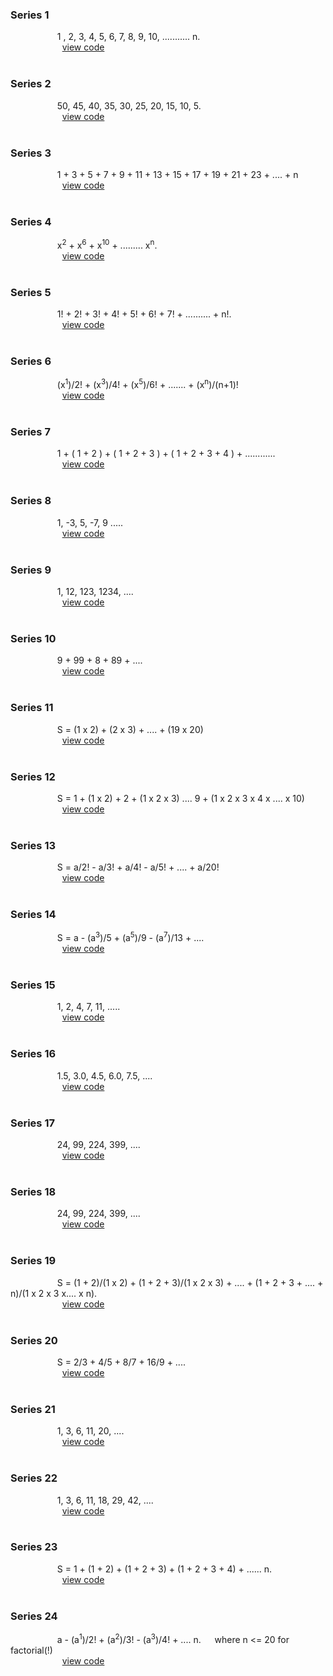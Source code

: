 ### Series 1
$~~~~~~~~~~~~~~~~~~$ 1 , 2, 3, 4, 5, 6, 7, 8, 9, 10, ........... n. <br> &emsp; &emsp; &emsp; &emsp; &ensp; [view code](https://github.com/RishabhSinghal04/C_Solved_Problems/blob/master/03%20Iteration%20Through%20Loops/Series%20Programs/Series_01.c)
<br></br>

### Series 2
$~~~~~~~~~~~~~~~~~~$ 50, 45, 40, 35, 30, 25, 20, 15, 10, 5. <br> &emsp; &emsp; &emsp; &emsp; &ensp; [view code](https://github.com/RishabhSinghal04/C_Solved_Problems/blob/master/03%20Iteration%20Through%20Loops/Series%20Programs/Series_02.c)
<br></br>

### Series 3
$~~~~~~~~~~~~~~~~~~$ 1 + 3 + 5 + 7 + 9 + 11 + 13 + 15 + 17 + 19 + 21 + 23 + .... + n  <br> &emsp; &emsp; &emsp; &emsp; &ensp; [view code](https://github.com/RishabhSinghal04/C_Solved_Problems/blob/master/03%20Iteration%20Through%20Loops/Series%20Programs/Series_03.c)
<br></br>

### Series 4
$~~~~~~~~~~~~~~~~~~$ x<sup>2</sup> + x<sup>6</sup> + x<sup>10</sup> + ......... x<sup>n</sup>. <br> &emsp; &emsp; &emsp; &emsp; &ensp; [view code](https://github.com/RishabhSinghal04/C_Solved_Problems/blob/master/03%20Iteration%20Through%20Loops/Series%20Programs/Series_04.c)
<br></br>

### Series 5
$~~~~~~~~~~~~~~~~~~$ 1! + 2! + 3! + 4! + 5! + 6! + 7! + .......... + n!. <br> &emsp; &emsp; &emsp; &emsp; &ensp; [view code](https://github.com/RishabhSinghal04/C_Solved_Problems/blob/master/03%20Iteration%20Through%20Loops/Series%20Programs/Series_05.c)
<br></br>

### Series 6
$~~~~~~~~~~~~~~~~~~$ (x<sup>1</sup>)/2! + (x<sup>3</sup>)/4! + (x<sup>5</sup>)/6! + ....... + (x<sup>n</sup>)/(n+1)! <br> &emsp; &emsp; &emsp; &emsp; &ensp; [view code](https://github.com/RishabhSinghal04/C_Solved_Problems/blob/master/03%20Iteration%20Through%20Loops/Series%20Programs/Series_06.c)
<br></br>

### Series 7
$~~~~~~~~~~~~~~~~~~$ 1 + ( 1 + 2 ) + ( 1 + 2 + 3 ) + ( 1 + 2 + 3 + 4 ) + ............  <br> &emsp; &emsp; &emsp; &emsp; &ensp; [view code](https://github.com/RishabhSinghal04/C_Solved_Problems/blob/master/03%20Iteration%20Through%20Loops/Series%20Programs/Series_07.c)
<br></br>

### Series 8
$~~~~~~~~~~~~~~~~~~$ 1, -3, 5, -7, 9 .....  <br> &emsp; &emsp; &emsp; &emsp; &ensp; [view code](https://github.com/RishabhSinghal04/C_Solved_Problems/blob/master/03%20Iteration%20Through%20Loops/Series%20Programs/Series_08.c)
<br></br>

### Series 9
$~~~~~~~~~~~~~~~~~~$ 1, 12, 123, 1234, ....  <br> &emsp; &emsp; &emsp; &emsp; &ensp; [view code](https://github.com/RishabhSinghal04/C_Solved_Problems/blob/master/03%20Iteration%20Through%20Loops/Series%20Programs/Series_09.c)
<br></br>

### Series 10
$~~~~~~~~~~~~~~~~~~$ 9 + 99 + 8 + 89 + ....  <br> &emsp; &emsp; &emsp; &emsp; &ensp; [view code](https://github.com/RishabhSinghal04/C_Solved_Problems/blob/master/03%20Iteration%20Through%20Loops/Series%20Programs/Series_10.c)
<br></br>

### Series 11
$~~~~~~~~~~~~~~~~~~$ S = (1 x 2) + (2 x 3) + .... + (19 x 20)  <br> &emsp; &emsp; &emsp; &emsp; &ensp; [view code](https://github.com/RishabhSinghal04/C_Solved_Problems/blob/master/03%20Iteration%20Through%20Loops/Series%20Programs/Series_11.c)
<br></br>

### Series 12
$~~~~~~~~~~~~~~~~~~$ S = 1 + (1 x 2) + 2 + (1 x 2 x 3) .... 9 + (1 x 2 x 3 x 4 x .... x 10)  <br> &emsp; &emsp; &emsp; &emsp; &ensp; [view code](https://github.com/RishabhSinghal04/C_Solved_Problems/blob/master/03%20Iteration%20Through%20Loops/Series%20Programs/Series_12.c)
<br></br>

### Series 13
$~~~~~~~~~~~~~~~~~~$ S = a/2! - a/3! + a/4! - a/5! + .... + a/20!  <br> &emsp; &emsp; &emsp; &emsp; &ensp; [view code](https://github.com/RishabhSinghal04/C_Solved_Problems/blob/master/03%20Iteration%20Through%20Loops/Series%20Programs/Series_13.c)
<br></br>

### Series 14
$~~~~~~~~~~~~~~~~~~$ S = a - (a<sup>3</sup>)/5 + (a<sup>5</sup>)/9 - (a<sup>7</sup>)/13 + ....  <br> &emsp; &emsp; &emsp; &emsp; &ensp; [view code](https://github.com/RishabhSinghal04/C_Solved_Problems/blob/master/03%20Iteration%20Through%20Loops/Series%20Programs/Series_14.c)
<br></br>

### Series 15
$~~~~~~~~~~~~~~~~~~$ 1, 2, 4, 7, 11, .....  <br> &emsp; &emsp; &emsp; &emsp; &ensp; [view code](https://github.com/RishabhSinghal04/C_Solved_Problems/blob/master/03%20Iteration%20Through%20Loops/Series%20Programs/Series_15.c)
<br></br>

### Series 16
$~~~~~~~~~~~~~~~~~~$ 1.5, 3.0, 4.5, 6.0, 7.5, ....  <br> &emsp; &emsp; &emsp; &emsp; &ensp; [view code](https://github.com/RishabhSinghal04/C_Solved_Problems/blob/master/03%20Iteration%20Through%20Loops/Series%20Programs/Series_16.c)
<br></br>

### Series 17
$~~~~~~~~~~~~~~~~~~$ 24, 99, 224, 399, ....  <br> &emsp; &emsp; &emsp; &emsp; &ensp; [view code](https://github.com/RishabhSinghal04/C_Solved_Problems/blob/master/03%20Iteration%20Through%20Loops/Series%20Programs/Series_17.c)
<br></br>

### Series 18
$~~~~~~~~~~~~~~~~~~$ 24, 99, 224, 399, ....  <br> &emsp; &emsp; &emsp; &emsp; &ensp; [view code](https://github.com/RishabhSinghal04/C_Solved_Problems/blob/master/03%20Iteration%20Through%20Loops/Series%20Programs/Series_18.c)
<br></br>

### Series 19
$~~~~~~~~~~~~~~~~~~$ S = (1 + 2)/(1 x 2) + (1 + 2 + 3)/(1 x 2 x 3) + .... + (1 + 2 + 3 + .... + n)/(1 x 2 x 3 x.... x n).  <br> &emsp; &emsp; &emsp; &emsp; &ensp; [view code](https://github.com/RishabhSinghal04/C_Solved_Problems/blob/master/03%20Iteration%20Through%20Loops/Series%20Programs/Series_19.c)
<br></br>

### Series 20
$~~~~~~~~~~~~~~~~~~$ S = 2/3 + 4/5 + 8/7 + 16/9 + ....  <br> &emsp; &emsp; &emsp; &emsp; &ensp; [view code](https://github.com/RishabhSinghal04/C_Solved_Problems/blob/master/03%20Iteration%20Through%20Loops/Series%20Programs/Series_20.c)
<br></br>

### Series 21
$~~~~~~~~~~~~~~~~~~$ 1, 3, 6, 11, 20, ....  <br> &emsp; &emsp; &emsp; &emsp; &ensp; [view code](https://github.com/RishabhSinghal04/C_Solved_Problems/blob/master/03%20Iteration%20Through%20Loops/Series%20Programs/Series_21.c)
<br></br>

### Series 22
$~~~~~~~~~~~~~~~~~~$ 1, 3, 6, 11, 18, 29, 42, ....  <br> &emsp; &emsp; &emsp; &emsp; &ensp; [view code](https://github.com/RishabhSinghal04/C_Solved_Problems/blob/master/03%20Iteration%20Through%20Loops/Series%20Programs/Series_22.c)
<br></br>

### Series 23
$~~~~~~~~~~~~~~~~~~$ S = 1 + (1 + 2) + (1 + 2 + 3) + (1 + 2 + 3 + 4) + ...... n.  <br> &emsp; &emsp; &emsp; &emsp; &ensp; [view code](https://github.com/RishabhSinghal04/C_Solved_Problems/blob/master/03%20Iteration%20Through%20Loops/Series%20Programs/Series_23.c)
<br></br>

### Series 24
$~~~~~~~~~~~~~~~~~~$ a - (a<sup>1</sup>)/2! + (a<sup>2</sup>)/3! - (a<sup>3</sup>)/4! + ....  n. &emsp; where n <= 20 for factorial(!) <br> &emsp; &emsp; &emsp; &emsp; &ensp; [view code](https://github.com/RishabhSinghal04/C_Solved_Problems/blob/master/03%20Iteration%20Through%20Loops/Series%20Programs/Series_24.c)